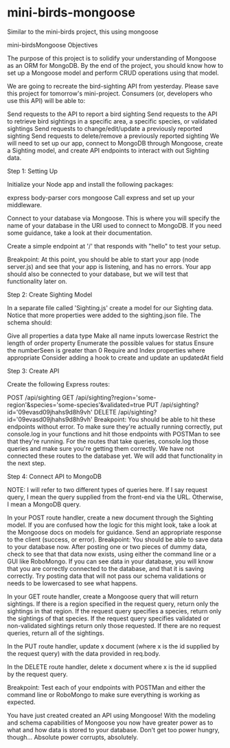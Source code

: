 # mini-birds-mongoose
Similar to the mini-birds project, this using mongoose

mini-birdsMongoose
Objectives

The purpose of this project is to solidify your understanding of Mongoose as an ORM for MongoDB. By the end of the project, you should know how to set up a Mongoose model and perform CRUD operations using that model.

We are going to recreate the bird-sighting API from yesterday. Please save this project for tomorrow's mini-project. Consumers (or, developers who use this API) will be able to:

Send requests to the API to report a bird sighting
Send requests to the API to retrieve bird sightings in a specific area, a specific species, or validated sightings
Send requests to change/edit/update a previously reported sighting
Send requests to delete/remove a previously reported sighting
We will need to set up our app, connect to MongoDB through Mongoose, create a Sighting model, and create API endpoints to interact with out Sighting data.

Step 1: Setting Up

Initialize your Node app and install the following packages:

express
body-parser
cors
mongoose
Call express and set up your middleware.

Connect to your database via Mongoose. This is where you will specify the name of your database in the URI used to connect to MongoDB. If you need some guidance, take a look at their documentation.

Create a simple endpoint at '/' that responds with "hello" to test your setup.

Breakpoint: At this point, you should be able to start your app (node server.js) and see that your app is listening, and has no errors. Your app should also be connected to your database, but we will test that functionality later on.

Step 2: Create Sighting Model

In a separate file called 'Sighting.js' create a model for our Sighting data. Notice that more properties were added to the sighting.json file. The schema should:

Give all properties a data type
Make all name inputs lowercase
Restrict the length of order property
Enumerate the possible values for status
Ensure the numberSeen is greater than 0
Require and Index properties where appropriate
Consider adding a hook to create and update an updatedAt field

Step 3: Create API

Create the following Express routes:

POST /api/sighting
GET /api/sighting?region='some-region'&species='some-species'&validated=true
PUT /api/sighting?id='09evasd09jhahs9d8h9vh'
DELETE /api/sighting?id='09evasd09jhahs9d8h9vh'
Breakpoint: You should be able to hit these endpoints without error. To make sure they're actually running correctly, put console.log in your functions and hit those endpoints with POSTMan to see that they're running. For the routes that take queries, console.log those queries and make sure you're getting them correctly. We have not connected these routes to the database yet. We will add that functionality in the next step.

Step 4: Connect API to MongoDB

NOTE: I will refer to two different types of queries here. If I say request query, I mean the query supplied from the front-end via the URL. Otherwise, I mean a MongoDB query.

In your POST route handler, create a new document through the Sighting model. If you are confused how the logic for this might look, take a look at the Mongoose docs on models for guidance. Send an appropriate response to the client (success, or error).
Breakpoint: You should be able to save data to your database now. After posting one or two pieces of dummy data, check to see that that data now exists, using either the command line or a GUI like RoboMongo. If you can see data in your database, you will know that you are correctly connected to the database, and that it is saving correctly. Try posting data that will not pass our schema validations or needs to be lowercased to see what happens.

In your GET route handler, create a Mongoose query that will return sightings. If there is a region specified in the request query, return only the sightings in that region. If the request query specifies a species, return only the sightings of that species. If the request query specifies validated or non-validated sightings return only those requested. If there are no request queries, return all of the sightings.

In the PUT route handler, update x document (where x is the id supplied by the request query) with the data provided in req.body.

In the DELETE route handler, delete x document where x is the id supplied by the request query.

Breakpoint: Test each of your endpoints with POSTMan and either the command line or RoboMongo to make sure everything is working as expected.

You have just created created an API using Mongoose! With the modeling and schema capabilities of Mongoose you now have greater power as to what and how data is stored to your database. Don't get too power hungry, though... Absolute power corrupts, absolutely.
